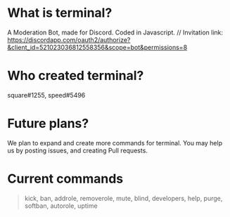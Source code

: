 # What is terminal?
A Moderation Bot, made for Discord. Coded in Javascript. //
Invitation link: 
https://discordapp.com/oauth2/authorize?&client_id=521023036812558356&scope=bot&permissions=8

# Who created terminal?
square#1255, speed#5496

# Future plans?
We plan to expand and create more commands for terminal. You may help us by posting issues, and creating Pull requests.

# Current commands
>kick, 
>ban, 
>addrole, 
>removerole, 
>mute, 
>blind, 
>developers,
>help,
>purge,
>softban,
>autorole,
>uptime
